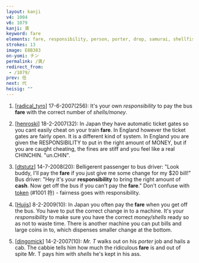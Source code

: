 ```yaml
---
layout: kanji
v4: 1004
v6: 1079
kanji: 賃
keyword: fare
elements: fare, responsibility, person, porter, drop, samurai, shellfish, clam, oyster, eye, animal legs, eight
strokes: 13
image: E8B383
on-yomi: チン
permalink: /賃/
redirect_from:
 - /1079/
prev: 任
next: 代
heisig: ""
---
```


1) [<a href="http://kanji.koohii.com/profile/radical_tyro">radical_tyro</a>] 17-6-2007(256): It&#039;s your own <em>responsibility</em> to pay the bus<strong> fare</strong> with the correct number of <em>shells/money</em>.

2) [<a href="http://kanji.koohii.com/profile/henroski">henroski</a>] 18-2-2007(32): In Japan they have automatic ticket gates so you cant easily cheat on your train<strong> fare</strong>. In England however the ticket gates are fairly open. It is a different kind of system. In England you are given the RESPONSIBILITY to put in the right amount of MONEY, but if you are caught cheating, the fines are stiff and you feel like a real CHINCHIN. &quot;un.CHIN&quot;.

3) [<a href="http://kanji.koohii.com/profile/dtstutz">dtstutz</a>] 14-7-2008(20): Belligerent passenger to bus driver: &quot;Look buddy, I&#039;ll pay the<strong> fare</strong> if you just give me some change for my $20 bill!&quot; Bus driver: &quot;Hey it&#039;s your <strong>responsibility</strong> to bring the right amount of <strong>cash</strong>. Now get off the bus if you can&#039;t pay the<strong> fare</strong>.&quot; Don&#039;t confuse with <a href="../v4/1001.html">token</a> (#1001 符) - fairness goes with responsibility.

4) [<a href="http://kanji.koohii.com/profile/Hujis">Hujis</a>] 8-2-2009(10): In Japan you often pay the<strong> fare</strong> when you get off the bus. You have to put the correct change in to a machine. It&#039;s your <em>responsibility</em> to make sure you have the correct <em>money/shells</em> ready so as not to waste time. There is another machine you can put bills and large coins in to, which dispenses smaller change at the bottom.

5) [<a href="http://kanji.koohii.com/profile/dingomick">dingomick</a>] 14-2-2007(10): <em>Mr. T</em> walks out on his <em>porter</em> job and hails a cab. The cabbie tells him how much the ridiculous<strong> fare</strong> is and out of spite Mr. T pays him with <em>shells</em> he&#039;s kept in his ass.


